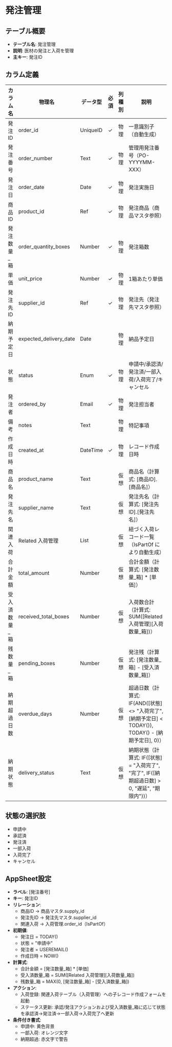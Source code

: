 # 発注管理

## テーブル概要
- **テーブル名**: 発注管理
- **説明**: 医材の発注と入荷を管理
- **主キー**: 発注ID

## カラム定義

| カラム名 | 物理名 | データ型 | 必須 | 列種別 | 説明 |
|---------|--------|----------|------|--------|------|
| 発注ID | order_id | UniqueID | ✓ | 物理 | 一意識別子（自動生成） |
| 発注番号 | order_number | Text | ✓ | 物理 | 管理用発注番号（PO-YYYYMM-XXX） |
| 発注日 | order_date | Date | ✓ | 物理 | 発注実施日 |
| 商品ID | product_id | Ref | ✓ | 物理 | 発注商品（商品マスタ参照） |
| 発注数量_箱 | order_quantity_boxes | Number | ✓ | 物理 | 発注箱数 |
| 単価 | unit_price | Number | ✓ | 物理 | 1箱あたり単価 |
| 発注先ID | supplier_id | Ref | ✓ | 物理 | 発注先（発注先マスタ参照） |
| 納期予定日 | expected_delivery_date | Date | | 物理 | 納品予定日 |
| 状態 | status | Enum | ✓ | 物理 | 申請中/承認済/発注済/一部入荷/入荷完了/キャンセル |
| 発注者 | ordered_by | Email | ✓ | 物理 | 発注担当者 |
| 備考 | notes | Text | | 物理 | 特記事項 |
| 作成日時 | created_at | DateTime | ✓ | 物理 | レコード作成日時 |
| 商品名 | product_name | Text | | 仮想 | 商品名（計算式: [商品ID].[商品名]） |
| 発注先名 | supplier_name | Text | | 仮想 | 発注先名（計算式: [発注先ID].[発注先名]） |
| 関連入荷 | Related 入荷管理 | List | | 仮想 | 紐づく入荷レコード一覧（IsPartOf により自動生成） |
| 合計金額 | total_amount | Number | | 仮想 | 合計金額（計算式: [発注数量_箱] * [単価]） |
| 受入済数量_箱 | received_total_boxes | Number | | 仮想 | 入荷数合計（計算式: SUM([Related 入荷管理][入荷数量_箱])） |
| 残数量_箱 | pending_boxes | Number | | 仮想 | 発注残（計算式: [発注数量_箱] - [受入済数量_箱]） |
| 納期超過日数 | overdue_days | Number | | 仮想 | 超過日数（計算式: IF(AND([状態] <> "入荷完了", [納期予定日] < TODAY()), TODAY() - [納期予定日], 0)） |
| 納期状態 | delivery_status | Text | | 仮想 | 納期状態（計算式: IF([状態] = "入荷完了", "完了", IF([納期超過日数] > 0, "遅延", "期限内"))） |

## 状態の選択肢
- 申請中
- 承認済
- 発注済
- 一部入荷
- 入荷完了
- キャンセル

## AppSheet設定
- **ラベル**: [発注番号]
- **キー**: 発注ID
- **リレーション**:
  - 商品ID → 商品マスタ.supply_id
  - 発注先ID → 発注先マスタ.supplier_id
  - 関連入荷 → 入荷管理.order_id（IsPartOf）
- **初期値**:
  - 発注日 = TODAY()
  - 状態 = "申請中"
  - 発注者 = USEREMAIL()
  - 作成日時 = NOW()
- **計算式**:
  - 合計金額 = [発注数量_箱] * [単価]
  - 受入済数量_箱 = SUM([Related 入荷管理][入荷数量_箱])
  - 残数量_箱 = MAX(0, [発注数量_箱] - [受入済数量_箱])
- **アクション**:
  - 入荷登録: 関連入荷テーブル（入荷管理）への子レコード作成フォームを起動
  - ステータス更新: 承認/発注アクションおよび受入済数量_箱に応じて状態を承認済→発注済→一部入荷→入荷完了へ更新
- **条件付き書式**:
  - 申請中: 黄色背景
  - 一部入荷: オレンジ文字
  - 納期超過: 赤文字で警告
